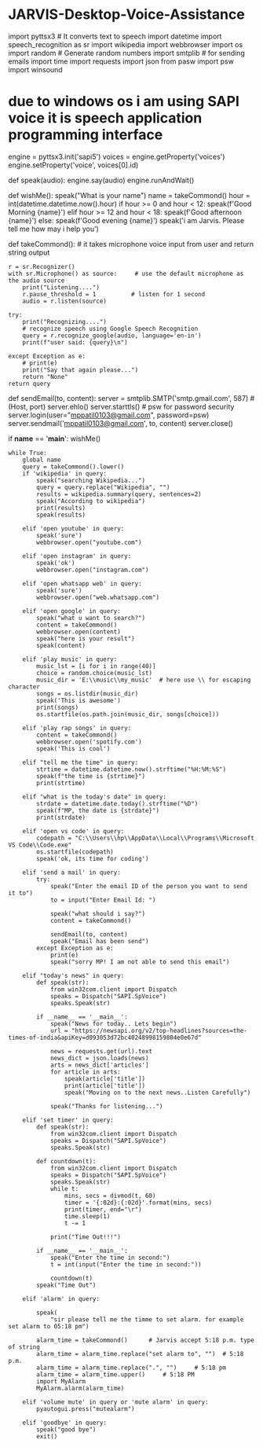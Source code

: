 # JARVIS-Desktop-Voice-Assistance

import pyttsx3    # It converts text to speech
import datetime
import speech_recognition as sr
import wikipedia
import webbrowser
import os
import random    # Generate random numbers
import smtplib  # for sending emails
import time
import requests
import json
from pasw import psw
import winsound

# due to windows os i am using SAPI voice it is speech application programming interface
engine = pyttsx3.init('sapi5')
voices = engine.getProperty('voices')
engine.setProperty('voice', voices[0].id)


def speak(audio):
    engine.say(audio)
    engine.runAndWait()


def wishMe():
    speak("What is your name")
    name = takeCommond()
    hour = int(datetime.datetime.now().hour)
    if hour >= 0 and hour < 12:
        speak(f'Good Morning {name}')
    elif hour >= 12 and hour < 18:
        speak(f'Good afternoon {name}')
    else:
        speak(f'Good evening {name}')
    speak('i am Jarvis. Please tell me how may i help you')


def takeCommond():
    # it takes microphone voice input from user and return string output

    r = sr.Recognizer()
    with sr.Microphone() as source:     # use the default microphone as the audio source
        print("Listening....")
        r.pause_threshold = 1          # listen for 1 second
        audio = r.listen(source)

    try:
        print("Recognizing....")
        # recognize speech using Google Speech Recognition
        query = r.recognize_google(audio, language='en-in')
        print(f"user said: {query}\n")

    except Exception as e:
        # print(e)
        print("Say that again please...")
        return "None"
    return query


def sendEmail(to, content):
    server = smtplib.SMTP('smtp.gmail.com', 587)      # (Host, port)
    server.ehlo()
    server.starttls()
    # psw for password security
    server.login(user="mppatil0103@gmail.com", password=psw)
    server.sendmail('mppatil0103@gmail.com', to, content)
    server.close()


if __name__ == '__main__':
    wishMe()

    while True:
        global name
        query = takeCommond().lower()
        if 'wikipedia' in query:
            speak("searching Wikipedia...")
            query = query.replace("Wikipedia", "")
            results = wikipedia.summary(query, sentences=2)
            speak("According to wikipedia")
            print(results)
            speak(results)

        elif 'open youtube' in query:
            speak('sure')
            webbrowser.open("youtube.com")

        elif 'open instagram' in query:
            speak('ok')
            webbrowser.open("instagram.com")

        elif 'open whatsapp web' in query:
            speak('sure')
            webbrowser.open("web.whatsapp.com")

        elif 'open google' in query:
            speak("what u want to search?")
            content = takeCommond()
            webbrowser.open(content)
            speak("here is your result")
            speak(content)

        elif 'play music' in query:
            music_lst = [i for i in range(40)]
            choice = random.choice(music_lst)
            music_dir = 'E:\\music\\my_music'  # here use \\ for escaping character
            songs = os.listdir(music_dir)
            speak('This is awesome')
            print(songs)
            os.startfile(os.path.join(music_dir, songs[choice]))

        elif 'play rap songs' in query:
            content = takeCommond()
            webbrowser.open('spotify.com')
            speak('This is cool')

        elif "tell me the time" in query:
            strtime = datetime.datetime.now().strftime("%H:%M:%S")
            speak(f"the time is {strtime}")
            print(strtime)

        elif "what is the today's date" in query:
            strdate = datetime.date.today().strftime("%D")
            speak(f"MP, the date is {strdate}")
            print(strdate)

        elif 'open vs code' in query:
            codepath = "C:\\Users\\hp\\AppData\\Local\\Programs\\Microsoft VS Code\\Code.exe"
            os.startfile(codepath)
            speak('ok, its time for coding')

        elif 'send a mail' in query:
            try:
                speak("Enter the email ID of the person you want to send it to")
                to = input("Enter Email Id: ")

                speak("what should i say?")
                content = takeCommond()

                sendEmail(to, content)
                speak("Email has been send")
            except Exception as e:
                print(e)
                speak("sorry MP! I am not able to send this email")

        elif "today's news" in query:
            def speak(str):
                from win32com.client import Dispatch
                speaks = Dispatch("SAPI.SpVoice")
                speaks.Speak(str)

            if __name__ == '__main__':
                speak("News for today.. Lets begin")
                url = "https://newsapi.org/v2/top-headlines?sources=the-times-of-india&apiKey=d093053d72bc40248998159804e0e67d"

                news = requests.get(url).text
                news_dict = json.loads(news)
                arts = news_dict['articles']
                for article in arts:
                    speak(article['title'])
                    print(article['title'])
                    speak("Moving on to the next news..Listen Carefully")

                speak("Thanks for listening...")

        elif 'set timer' in query:
            def speak(str):
                from win32com.client import Dispatch
                speaks = Dispatch("SAPI.SpVoice")
                speaks.Speak(str)

            def countdown(t):
                from win32com.client import Dispatch
                speaks = Dispatch("SAPI.SpVoice")
                speaks.Speak(str)
                while t:
                    mins, secs = divmod(t, 60)
                    timer = '{:02d}:{:02d}'.format(mins, secs)
                    print(timer, end="\r")
                    time.sleep(1)
                    t -= 1

                print("Time Out!!!")

            if __name__ == '__main__':
                speak("Enter the time in second:")
                t = int(input("Enter the time in second:"))

                countdown(t)
            speak("Time Out")

        elif 'alarm' in query:

            speak(
                "sir please tell me the timme to set alarm. for example set alarm to 05:18 pm")

            alarm_time = takeCommond()      # Jarvis accept 5:18 p.m. type of string
            alarm_time = alarm_time.replace("set alarm to", "")  # 5:18 p.m.
            alarm_time = alarm_time.replace(".", "")     # 5:18 pm
            alarm_time = alarm_time.upper()     # 5:18 PM
            import MyAlarm
            MyAlarm.alarm(alarm_time)

        elif 'volume mute' in query or 'mute alarm' in query:
            pyautogui.press("mutealarm")

        elif 'goodbye' in query:
            speak("good bye")
            exit()

